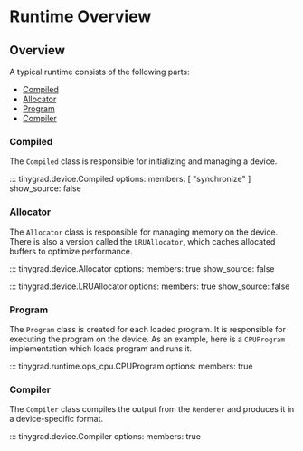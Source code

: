 # Runtime Overview

## Overview

A typical runtime consists of the following parts:

- [Compiled](#compiled)
- [Allocator](#allocator)
- [Program](#program)
- [Compiler](#compiler)

### Compiled

The `Compiled` class is responsible for initializing and managing a device.

::: tinygrad.device.Compiled
    options:
        members: [
            "synchronize"
        ]
        show_source: false

### Allocator

The `Allocator` class is responsible for managing memory on the device. There is also a version called the `LRUAllocator`, which caches allocated buffers to optimize performance.

::: tinygrad.device.Allocator
    options:
        members: true
        show_source: false

::: tinygrad.device.LRUAllocator
    options:
        members: true
        show_source: false

### Program

The `Program` class is created for each loaded program. It is responsible for executing the program on the device. As an example, here is a `CPUProgram` implementation which loads program and runs it.

::: tinygrad.runtime.ops_cpu.CPUProgram
    options:
        members: true

### Compiler

The `Compiler` class compiles the output from the `Renderer` and produces it in a device-specific format.

::: tinygrad.device.Compiler
    options:
        members: true
